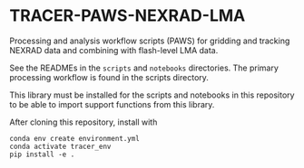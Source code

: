 # TRACER-PAWS-NEXRAD-LMA

Processing and analysis workflow scripts (PAWS) for gridding and tracking NEXRAD data and combining with flash-level LMA data.

See the READMEs in the `scripts` and `notebooks` directories. The primary processing workflow is found in the scripts directory.

This library must be installed for the scripts and notebooks in this repository to be able to import support functions from this library.

After cloning this repository, install with

```
conda env create environment.yml
conda activate tracer_env
pip install -e .
```

